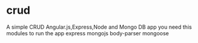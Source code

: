 # crud
A simple CRUD Angular.js,Express,Node and Mongo DB app
you need this modules to run the app
express
mongojs
body-parser
mongoose